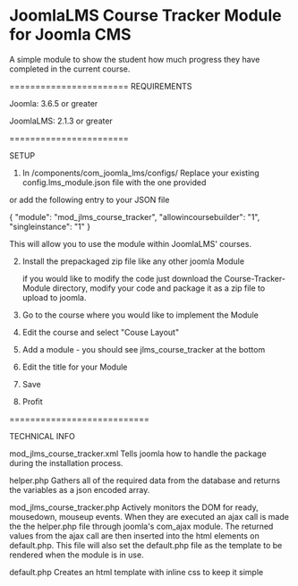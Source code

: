JoomlaLMS Course Tracker Module for Joomla CMS
=======================

A simple module to show the student how much progress they have completed in
the current course.

=======================
REQUIREMENTS

Joomla: 3.6.5 or greater

JoomlaLMS: 2.1.3 or greater

=======================

SETUP

1. In /components/com_joomla_lms/configs/ Replace your existing config.lms_module.json file with the one provided

or add the following entry to your JSON file

{
      "module": "mod_jlms_course_tracker",
      "allowincoursebuilder": "1",
      "singleinstance": "1"
}

This will allow you to use the module within JoomlaLMS' courses.

2. Install the prepackaged zip file like any other joomla Module

    if you would like to modify the code just download the Course-Tracker-Module directory, modify your code and package it as a zip file to upload to joomla.

3. Go to the course where you would like to implement the Module

4. Edit the course and select "Couse Layout"

5. Add a module - you should see jlms_course_tracker at the bottom

6. Edit the title for your Module

7. Save

8. Profit


===========================

TECHNICAL INFO

mod_jlms_course_tracker.xml
Tells joomla how to handle the package during the installation process.

helper.php
Gathers all of the required data from the database and returns the variables as a json encoded array.

mod_jlms_course_tracker.php
Actively monitors the DOM for ready, mousedown, mouseup events. When they are executed an ajax call is made the the helper.php file through joomla's com_ajax module. The returned values from the ajax call are then inserted into the html elements on default.php. This file will also set the default.php file as the template to be rendered when the module is in use.

default.php
Creates an html template with inline css to keep it simple
